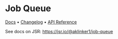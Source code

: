 # Job Queue

[Docs](https://jsr.io/@aklinker1/job-queue#usage) &bull; [Changelog](https://github.com/aklinker1/job-queue/blob/main/CHANGELOG.md) &bull; [API Reference](https://jsr.io/@aklinker1/job-queue/doc)

See docs on JSR: https://jsr.io/@aklinker1/job-queue
